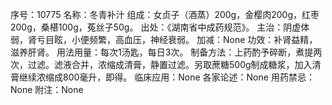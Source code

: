 序号：10775
名称：冬青补汁
组成：女贞子（酒蒸）200g，金樱肉200g，红枣200g，桑椹100g，菟丝子50g。
出处：《湖南省中成药规范》。
主治：阴虚体弱，肾亏目眩，小便频繁，高血压，神经衰弱。
加减：None
功效：补肾益精，滋养肝肾。
用法用量：每次1汤匙，每日3次。
制备方法：上药酌予碎断，煮提两次，过滤。滤液合并，浓缩成清膏，静置过滤。另取蔗糖500g制成糖浆，加入清膏继续浓缩成800毫升，即得。
临床应用：None
各家论述：None
用药禁忌：None
附注：None
